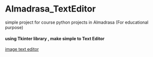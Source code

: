 # Almadrasa_TextEditor 
simple project for course python projects in Almadrasa (For educational purpose)

#### using Tkinter library , make simple to Text Editor
[image text editor](./tk.png)

